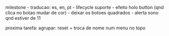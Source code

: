 milestone
    - traducao: es, en, pt
    - lifecycle suporte
    - efeito holo button (qnd clica no botao mudar de cor)
    - deixar os botoes quadrados
    - alerta sono qnd estiver de 11

proxima tarefa: agrupar: reset + troca de nome num menu no topo
